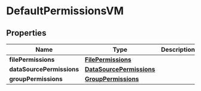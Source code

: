 

# DefaultPermissionsVM


## Properties

Name | Type | Description | Notes
------------ | ------------- | ------------- | -------------
**filePermissions** | [**FilePermissions**](FilePermissions.md) |  |  [optional]
**dataSourcePermissions** | [**DataSourcePermissions**](DataSourcePermissions.md) |  |  [optional]
**groupPermissions** | [**GroupPermissions**](GroupPermissions.md) |  |  [optional]



